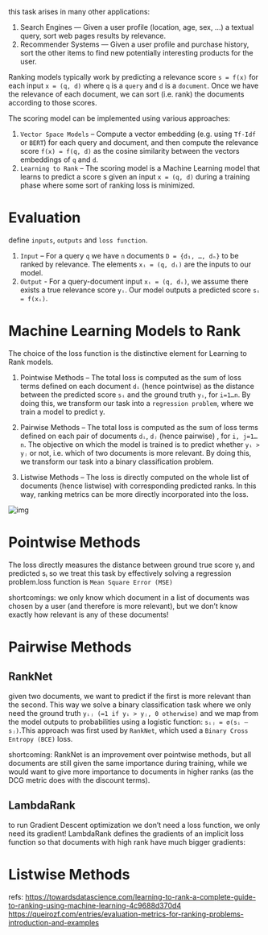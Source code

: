 

this task arises in many other applications:

1. Search Engines — Given a user profile (location, age, sex, …) a textual query, sort web pages results by relevance.
2. Recommender Systems — Given a user profile and purchase history, sort the other items to find new potentially interesting products for the user.


Ranking models typically work by predicting a relevance score `s = f(x)` for each input `x = (q, d)` where `q` is a `query` and `d` is a `document`. Once we have the relevance of each document, we can sort (i.e. rank) the documents according to those scores.


The scoring model can be implemented using various approaches:

1. `Vector Space Models` – Compute a vector embedding (e.g. using `Tf-Idf` or `BERT`) for each query and document, and then compute the relevance score `f(x) = f(q, d)` as the cosine similarity between the vectors embeddings of `q` and `d`.
2. `Learning to Rank` – The scoring model is a Machine Learning model that learns to predict a score s given an input `x = (q, d)` during a training phase where some sort of ranking loss is minimized.


# Evaluation

define `inputs`, `outputs` and `loss function`.

1. `Input` – For a query `q` we have `n` documents `D = {d₁, …, dₙ}` to be ranked by relevance. The elements `xᵢ = (q, dᵢ)` are the inputs to our model.
2. `Output` - For a query-document input `xᵢ = (q, dᵢ)`, we assume there exists a true relevance score `yᵢ`. Our model outputs a predicted score `sᵢ = f(xᵢ)`.

# Machine Learning Models to Rank

The choice of the loss function is the distinctive element for Learning to Rank models.

1. Pointwise Methods – The total loss is computed as the sum of loss terms defined on each document `dᵢ` (hence pointwise) as the distance between the predicted score `sᵢ` and the ground truth `yᵢ`, for `i=1…n`. By doing this, we transform our task into a `regression problem`, where we train a model to predict y.

2. Pairwise Methods – The total loss is computed as the sum of loss terms defined on each pair of documents `dᵢ`, `dⱼ` (hence pairwise) , for `i, j=1…n`. The objective on which the model is trained is to predict whether `yᵢ > yⱼ` or not, i.e. which of two documents is more relevant. By doing this, we transform our task into a binary classification problem.

3. Listwise Methods – The loss is directly computed on the whole list of documents (hence listwise) with corresponding predicted ranks. In this way, ranking metrics can be more directly incorporated into the loss.

![img](https://miro.medium.com/max/1400/1*s3CQuNRWcQNkQKd8Met-MA.png)


# Pointwise Methods
The loss directly measures the distance between ground true score yᵢ and predicted sᵢ so we treat this task by effectively solving a regression problem.loss function is `Mean Square Error (MSE)`

shortcomings: we only know which document in a list of documents was chosen by a user (and therefore is more relevant), but we don’t know exactly how relevant is any of these documents!

# Pairwise Methods
## RankNet

given two documents, we want to predict if the first is more relevant than the second. This way we solve a binary classification task where we only need the ground truth `yᵢⱼ (=1 if yᵢ > yⱼ, 0 otherwise)` and we map from the model outputs to probabilities using a logistic function: `sᵢⱼ = σ(sᵢ – sⱼ)`.This approach was first used by `RankNet`, which used a `Binary Cross Entropy (BCE)` loss.


shortcoming:
RankNet is an improvement over pointwise methods, but all documents are still given the same importance during training, while we would want to give more importance to documents in higher ranks (as the DCG metric does with the discount terms).


## LambdaRank
to run Gradient Descent optimization we don’t need a loss function, we only need its gradient! LambdaRank defines the gradients of an implicit loss function so that documents with high rank have much bigger gradients:



# Listwise Methods



refs:
https://towardsdatascience.com/learning-to-rank-a-complete-guide-to-ranking-using-machine-learning-4c9688d370d4
https://queirozf.com/entries/evaluation-metrics-for-ranking-problems-introduction-and-examples
